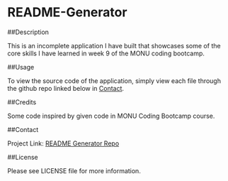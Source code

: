 # README-Generator

##Description

This is an incomplete application I have built that showcases some of the core skills I have learned in week 9 of the MONU coding bootcamp.

##Usage

To view the source code of the application, simply view each file through the github repo linked below in [Contact](#Contact).

##Credits

Some code inspired by given code in MONU Coding Bootcamp course.

##Contact

Project Link: [README Generator Repo](https://github.com/RubabaKhandaker/README-Generator)

##License

Please see LICENSE file for more information.